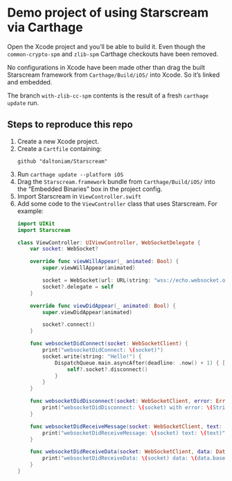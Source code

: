 # Demo project of using Starscream via Carthage
Open the Xcode project and you’ll be able to build it. Even though the `common-crypto-spm` and
`zlib-spm` Carthage checkouts have been removed.

No configurations in Xcode have been made other than drag the built Starscream framework from
`Carthage/Build/iOS/` into Xcode. So it’s linked and embedded.

The branch `with-zlib-cc-spm` contents is the result of a fresh `carthage update` run.

## Steps to reproduce this repo
1. Create a new Xcode project.
2. Create a `Cartfile` containing:
   ```
   github "daltoniam/Starscream"
   ```
3. Run `carthage update --platform iOS`
4. Drag the `Starscream.framework` bundle from `Carthage/Build/iOS/` into the “Embedded Binaries”
   box in the project config.
5. Import Starscream in `ViewController.swift`
6. Add some code to the `ViewController` class that uses Starscream. For example:
   ```swift
   import UIKit
   import Starscream

   class ViewController: UIViewController, WebSocketDelegate {
       var socket: WebSocket?

       override func viewWillAppear(_ animated: Bool) {
           super.viewWillAppear(animated)

           socket = WebSocket(url: URL(string: "wss://echo.websocket.org")!)
           socket?.delegate = self
       }

       override func viewDidAppear(_ animated: Bool) {
           super.viewDidAppear(animated)

           socket?.connect()
       }

       func websocketDidConnect(socket: WebSocketClient) {
           print("websocketDidConnect: \(socket)")
           socket.write(string: "Hello!") {
               DispatchQueue.main.asyncAfter(deadline: .now() + 1) { [weak self] in
                   self?.socket?.disconnect()
               }
           }
       }

       func websocketDidDisconnect(socket: WebSocketClient, error: Error?) {
           print("websocketDidDisconnect: \(socket) with error: \(String(describing: error))")
       }

       func websocketDidReceiveMessage(socket: WebSocketClient, text: String) {
           print("websocketDidReceiveMessage: \(socket) text: \(text)")
       }

       func websocketDidReceiveData(socket: WebSocketClient, data: Data) {
           print("websocketDidReceiveData: \(socket) data: \(data.base64EncodedString())")
       }
   }
   ```
